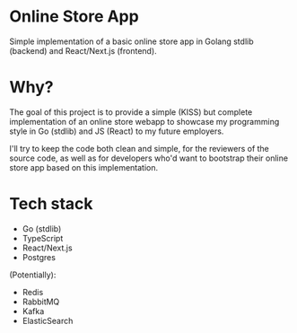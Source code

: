 # Online Store App

Simple implementation of a basic online store app
in Golang stdlib (backend) and React/Next.js (frontend).

# Why?

The goal of this project is to provide a simple (KISS) but complete
implementation of an online store webapp to showcase my programming style
in Go (stdlib) and JS (React) to my future employers.

I'll try to keep the code both clean and simple, for the reviewers
of the source code, as well as for developers who'd want to bootstrap
their online store app based on this implementation.

# Tech stack
- Go (stdlib)
- TypeScript
- React/Next.js
- Postgres

(Potentially):
- Redis
- RabbitMQ
- Kafka
- ElasticSearch
